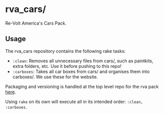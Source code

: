 rva_cars/
===

Re-Volt America's Cars Pack.

## Usage
The rva_cars repository contains the following rake tasks:
  - `:clean`: Removes all unnecessary files from cars/, such as paintkits, extra folders, etc. Use it before pushing to this repo!
  - `:carboxes`: Takes all car boxes from cars/ and organises them into carboxes/. We use these for the website.

Packaging and versioning is handled at the top level repo for the rva pack [here](https://github.com/Re-Volt-America/rva).

Using `rake` on its own will execute all in its intended order: `:clean, :carboxes`.
